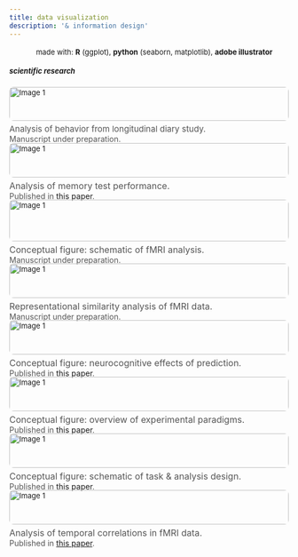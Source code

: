 ```yaml
---
title: data visualization
description: '& information design'
---
```


<div align='center'>
<img src="/images/paintbrush.png" style="width: 15px; height: auto">
<font size=2>made with: <b>R</b> (ggplot), <b>python</b> (seaborn, matplotlib), <b>adobe illustrator</b></div>
<h5>scientific research</h5>

<div style="display: grid; grid-template-columns: repeat(auto-fit, minmax(300px, 1fr));
  gap: 40px; width: 100%; max-width: 1500px; margin: 20px auto;">
  <div style="text-align: left;">
        <a href="/images/viz/coviddiary_surveyvars.jpg" target="_blank">
          <img src="/images/viz/coviddiary_surveyvars.jpg" alt="Image 1"
           style="width: 100%; height: auto; border-radius: 8px; transition: transform 0.2s;"
           onmouseover="this.style.transform='scale(1.05)'" onmouseout="this.style.transform='scale(1)';">
        </a>
        <p style="margin: 5px 0 0; font-size: 15px; color: #555;">Analysis of behavior from longitudinal diary study.</p>
        <p style="margin: 0px 0 0; font-size: 14px; color: #555;">Manuscript under preparation.</p>
  </div>
  <div style="text-align: left;">
        <a href="/images/viz/scaffoldbehav_fig3.jpg" target="_blank">
          <img src="/images/viz/scaffoldbehav_fig3.jpg" alt="Image 1"
           style="width: 100%; height: auto; border-radius: 8px; transition: transform 0.2s;"
           onmouseover="this.style.transform='scale(1.05)'" onmouseout="this.style.transform='scale(1)';">
        </a>
        <p style="margin: 5px 0 0; font-size: 16px; color: #555;">Analysis of memory test performance.</p>
        <p style="margin: 0px 0 0; font-size: 14px; color: #555;">Published in <a href="https://journals.sagepub.com/doi/10.1177/09567976231158292", target="_blank">this paper</a>.</p>
  </div>
  <div style="text-align: left;">
        <a href="/images/viz/scaffoldfmri_templateactdesign.jpg" target="_blank">
          <img src="/images/viz/scaffoldfmri_templateactdesign.jpg" alt="Image 1"
           style="width: 100%; height: auto; border-radius: 8px; transition: transform 0.2s;"
           onmouseover="this.style.transform='scale(1.05)'" onmouseout="this.style.transform='scale(1)';">
        </a>
        <p style="margin: 5px 0 0; font-size: 16px; color: #555;">Conceptual figure: schematic of fMRI analysis.</p>
        <p style="margin: 0px 0 0; font-size: 14px; color: #555;">Manuscript under preparation.<p>
  </div>
  <div style="text-align: left;">
        <a href="/images/viz/scaffoldfmri_stability.jpg" target="_blank">
          <img src="/images/viz/scaffoldfmri_stability.jpg" alt="Image 1"
           style="width: 100%; height: auto; border-radius: 8px; transition: transform 0.2s;"
           onmouseover="this.style.transform='scale(1.05)'" onmouseout="this.style.transform='scale(1)';">
        </a>
        <p style="margin: 5px 0 0; font-size: 16px; color: #555;">Representational similarity analysis of fMRI data.</p>
        <p style="margin: 0px 0 0; font-size: 14px; color: #555;">Manuscript under preparation.</p>
    </div>
    <div style="text-align: left;">
        <a href="/images/viz/predreview_fig2.jpg" target="_blank">
          <img src="/images/viz/predreview_fig2.jpg" alt="Image 1"
           style="width: 100%; height: auto; border-radius: 8px; transition: transform 0.2s;"
           onmouseover="this.style.transform='scale(1.05)'" onmouseout="this.style.transform='scale(1)';">
        </a>
        <p style="margin: 5px 0 0; font-size: 16px; color: #555;">Conceptual figure: neurocognitive effects of prediction.</p>
        <p style="margin: 0px 0 0; font-size: 14px; color: #555;">Published in <a href="https://www.sciencedirect.com/science/article/pii/S0149763423003378", target="_blank">this paper</a>.</p>
    </div>
    <div style="text-align: left;">
        <a href="/images/viz/predreview_fig3.jpg" target="_blank">
          <img src="/images/viz/predreview_fig3.jpg" alt="Image 1"
           style="width: 100%; height: auto; border-radius: 8px; transition: transform 0.2s;"
           onmouseover="this.style.transform='scale(1.05)'" onmouseout="this.style.transform='scale(1)';">
        </a>
        <p style="margin: 5px 0 0; font-size: 16px; color: #555;">Conceptual figure: overview of experimental paradigms.</p>
        <p style="margin: 0px 0 0; font-size: 14px; color: #555;">Published in <a href="https://www.sciencedirect.com/science/article/pii/S0149763423003378", target="_blank">this paper</a>.</p>
    </div>
    <div style="text-align: left;">
        <a href="/images/viz/elfk_design.jpg" target="_blank">
          <img src="/images/viz/elfk_design.jpg" alt="Image 1"
           style="width: 100%; height: auto; border-radius: 8px; transition: transform 0.2s;"
           onmouseover="this.style.transform='scale(1.05)'" onmouseout="this.style.transform='scale(1)';">
        </a>
        <p style="margin: 5px 0 0; font-size: 16px; color: #555;">Conceptual figure: schematic of task & analysis design.</p>
        <p style="margin: 0px 0 0; font-size: 14px; color: #555;">Published in <a href="https://www.jneurosci.org/content/41/8/1738", target="_blank">this paper</a>.</p>
    </div>
    <div style="text-align: left;">
        <a href="/images/viz/elfk.jpg" target="_blank">
          <img src="/images/viz/elfk.jpg" alt="Image 1"
           style="width: 100%; height: auto; border-radius: 8px; transition: transform 0.2s;"
           onmouseover="this.style.transform='scale(1.05)'" onmouseout="this.style.transform='scale(1)';">
        </a>
        <p style="margin: 5px 0 0; font-size: 16px; color: #555;">Analysis of temporal correlations in fMRI data.</p>
        <p style="margin: 0px 0 0; font-size: 14px; color: #555;">Published in <a href="https://www.jneurosci.org/content/41/8/1738", target="_blank">this paper</a>.</p>
    </div>
</div>
